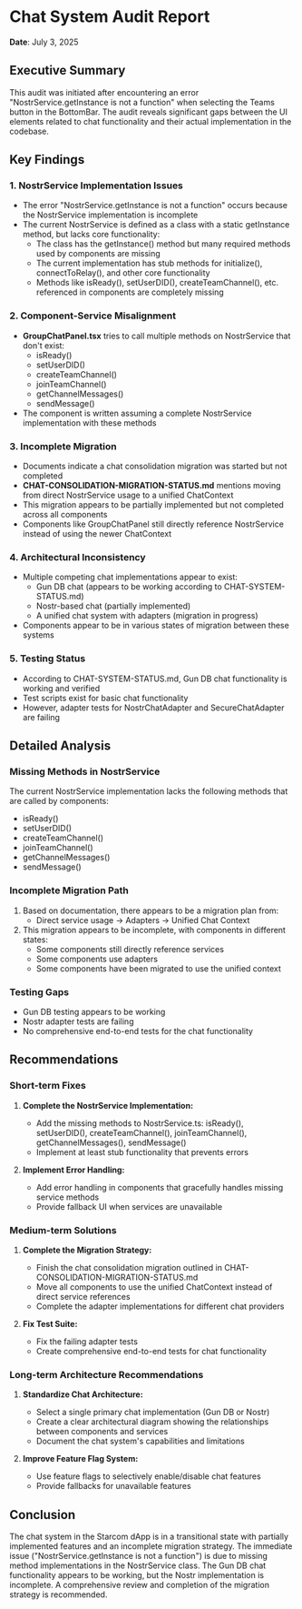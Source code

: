 # Chat System Audit Report
**Date**: July 3, 2025

## Executive Summary
This audit was initiated after encountering an error "NostrService.getInstance is not a function" when selecting the Teams button in the BottomBar. The audit reveals significant gaps between the UI elements related to chat functionality and their actual implementation in the codebase.

## Key Findings

### 1. NostrService Implementation Issues
- The error "NostrService.getInstance is not a function" occurs because the NostrService implementation is incomplete
- The current NostrService is defined as a class with a static getInstance method, but lacks core functionality:
  - The class has the getInstance() method but many required methods used by components are missing
  - The current implementation has stub methods for initialize(), connectToRelay(), and other core functionality
  - Methods like isReady(), setUserDID(), createTeamChannel(), etc. referenced in components are completely missing

### 2. Component-Service Misalignment
- **GroupChatPanel.tsx** tries to call multiple methods on NostrService that don't exist:
  - isReady()
  - setUserDID()
  - createTeamChannel()
  - joinTeamChannel()
  - getChannelMessages()
  - sendMessage()
- The component is written assuming a complete NostrService implementation with these methods

### 3. Incomplete Migration
- Documents indicate a chat consolidation migration was started but not completed
- **CHAT-CONSOLIDATION-MIGRATION-STATUS.md** mentions moving from direct NostrService usage to a unified ChatContext
- This migration appears to be partially implemented but not completed across all components
- Components like GroupChatPanel still directly reference NostrService instead of using the newer ChatContext

### 4. Architectural Inconsistency
- Multiple competing chat implementations appear to exist:
  - Gun DB chat (appears to be working according to CHAT-SYSTEM-STATUS.md)
  - Nostr-based chat (partially implemented)
  - A unified chat system with adapters (migration in progress)
- Components appear to be in various states of migration between these systems

### 5. Testing Status
- According to CHAT-SYSTEM-STATUS.md, Gun DB chat functionality is working and verified
- Test scripts exist for basic chat functionality
- However, adapter tests for NostrChatAdapter and SecureChatAdapter are failing

## Detailed Analysis

### Missing Methods in NostrService
The current NostrService implementation lacks the following methods that are called by components:
- isReady()
- setUserDID()
- createTeamChannel()
- joinTeamChannel()
- getChannelMessages()
- sendMessage()

### Incomplete Migration Path
1. Based on documentation, there appears to be a migration plan from:
   - Direct service usage → Adapters → Unified Chat Context
2. This migration appears to be incomplete, with components in different states:
   - Some components still directly reference services
   - Some components use adapters
   - Some components have been migrated to use the unified context

### Testing Gaps
- Gun DB testing appears to be working
- Nostr adapter tests are failing
- No comprehensive end-to-end tests for the chat functionality

## Recommendations

### Short-term Fixes
1. **Complete the NostrService Implementation:**
   - Add the missing methods to NostrService.ts: isReady(), setUserDID(), createTeamChannel(), joinTeamChannel(), getChannelMessages(), sendMessage()
   - Implement at least stub functionality that prevents errors

2. **Implement Error Handling:**
   - Add error handling in components that gracefully handles missing service methods
   - Provide fallback UI when services are unavailable

### Medium-term Solutions
1. **Complete the Migration Strategy:**
   - Finish the chat consolidation migration outlined in CHAT-CONSOLIDATION-MIGRATION-STATUS.md
   - Move all components to use the unified ChatContext instead of direct service references
   - Complete the adapter implementations for different chat providers

2. **Fix Test Suite:**
   - Fix the failing adapter tests
   - Create comprehensive end-to-end tests for chat functionality

### Long-term Architecture Recommendations
1. **Standardize Chat Architecture:**
   - Select a single primary chat implementation (Gun DB or Nostr)
   - Create a clear architectural diagram showing the relationships between components and services
   - Document the chat system's capabilities and limitations

2. **Improve Feature Flag System:**
   - Use feature flags to selectively enable/disable chat features
   - Provide fallbacks for unavailable features

## Conclusion
The chat system in the Starcom dApp is in a transitional state with partially implemented features and an incomplete migration strategy. The immediate issue ("NostrService.getInstance is not a function") is due to missing method implementations in the NostrService class. The Gun DB chat functionality appears to be working, but the Nostr implementation is incomplete. A comprehensive review and completion of the migration strategy is recommended.
